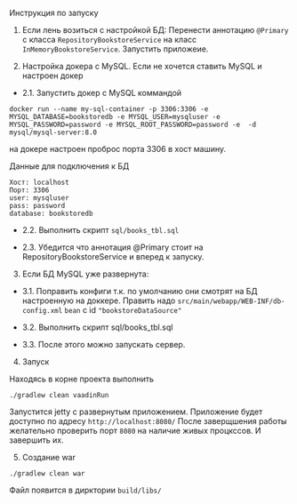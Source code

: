 Инструкция по запуску

1. Если лень возиться с настройкой БД:
Перенести аннотацию `@Primary` с класса `RepositoryBookstoreService` на класс `InMemoryBookstoreService`. Запустить приложеие.

2. Настройка докера c MySQL. Если не хочется ставить MySQL и настроен докер

* 2.1. Запустить докер c MySQL коммандой
  
```
docker run --name my-sql-container -p 3306:3306 -e MYSQL_DATABASE=bookstoredb -e MYSQL_USER=mysqluser -e  MYSQL_PASSWORD=password -e MYSQL_ROOT_PASSWORD=password -e  -d mysql/mysql-server:8.0
```
  
на докере настроен проброс порта 3306 в хост машину. 

Данные для подключения к БД
```
Хост: localhost
Порт: 3306
user: mysqluser
pass: password
database: bookstoredb
```

* 2.2. Выполнить скрипт `sql/books_tbl.sql`

* 2.3. Убедится что аннотация @Primary стоит на RepositoryBookstoreService и вперед к запуску.

3. Еcли БД MySQL уже развернута:

* 3.1. Поправить конфиги т.к. по умолчанию они смотрят на БД настроенную на доккере. Править надо `src/main/webapp/WEB-INF/db-config.xml` `bean` c id `"bookstoreDataSource"`

* 3.2. Выполнить скрипт sql/books_tbl.sql

* 3.3. После этого можно запускать сервер.

4. Запуск

Находясь в корне проекта выполнить 
```
./gradlew clean vaadinRun
```
Запустится jetty с развернутым приложением. Приложение будет доступно по адресу `http://localhost:8080/`
После заверщшения работы желательно проверить порт `8080` на наличие живых процкссов. И завершить их.

5. Создание war

```
./gradlew clean war
```
Файл появится в дирктории `build/libs/`
